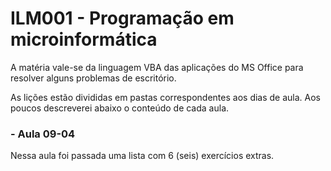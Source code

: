 # ILM001 - Programação em microinformática

A matéria vale-se da linguagem VBA das aplicações do MS Office para resolver alguns problemas de escritório.

As lições estão divididas em pastas correspondentes aos dias de aula. Aos poucos descreverei abaixo o conteúdo de cada aula.

### - Aula 09-04
Nessa aula foi passada uma lista com 6 (seis) exercícios extras.
